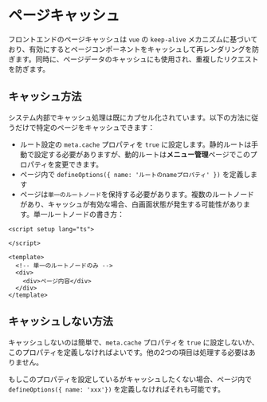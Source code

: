 # ページキャッシュ
フロントエンドのページキャッシュは `vue` の `keep-alive` メカニズムに基づいており、有効にするとページコンポーネントをキャッシュして再レンダリングを防ぎます。同時に、ページデータのキャッシュにも使用され、重複したリクエストを防ぎます。

## キャッシュ方法
システム内部でキャッシュ処理は既にカプセル化されています。以下の方法に従うだけで特定のページをキャッシュできます：

- ルート設定の `meta.cache` プロパティを `true` に設定します。静的ルートは手動で設定する必要がありますが、動的ルートは**メニュー管理**ページでこのプロパティを変更できます。
- ページ内で `defineOptions({ name: 'ルートのnameプロパティ' })` を定義します
- ページは`単一のルートノード`を保持する必要があります。複数のルートノードがあり、キャッシュが有効な場合、白画面状態が発生する可能性があります。単一ルートノードの書き方：
```vue
<script setup lang="ts">
  
</script>

<template>
  <!-- 単一のルートノードのみ -->
  <div>
    <div>ページ内容</div>
  </div>
</template>
```

## キャッシュしない方法
キャッシュしないのは簡単で、`meta.cache` プロパティを `true` に設定しないか、このプロパティを定義しなければよいです。他の2つの項目は処理する必要はありません。

もしこのプロパティを設定しているがキャッシュしたくない場合、ページ内で `defineOptions({ name: 'xxx'})` を定義しなければそれも可能です。